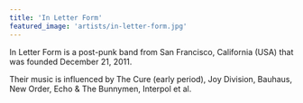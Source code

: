 ```yaml
---
title: 'In Letter Form'
featured_image: 'artists/in-letter-form.jpg'
---
```

In Letter Form is a post-punk band from San Francisco, California (USA) that was founded December 21, 2011.

Their music is influenced by The Cure (early period), Joy Division, Bauhaus, New Order, Echo & The Bunnymen, Interpol et al.
